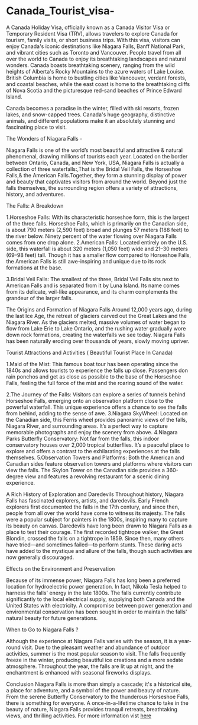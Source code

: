 # Canada_Tourist_visa-
A Canada Holiday Visa, officially known as a Canada Visitor Visa or Temporary Resident Visa (TRV), allows travelers to explore Canada for tourism, family visits, or short business trips. With this visa, visitors can enjoy Canada's iconic destinations like Niagara Falls, Banff National Park, and vibrant cities such as Toronto and Vancouver.
People travel from all over the world to Canada to enjoy its breathtaking landscapes and natural wonders. Canada boasts breathtaking scenery, ranging from the wild heights of Alberta's Rocky Mountains to the azure waters of Lake Louise. British Columbia is home to bustling cities like Vancouver, verdant forests, and coastal beaches, while the east coast is home to the breathtaking cliffs of Nova Scotia and the picturesque red-sand beaches of Prince Edward Island.

Canada becomes a paradise in the winter, filled with ski resorts, frozen lakes, and snow-capped trees. Canada's huge geography, distinctive animals, and different populations make it an absolutely stunning and fascinating place to visit.

The Wonders of Niagara Falls -

Niagara Falls is one of the world’s most beautiful and attractive & natural phenomenal, drawing millions of tourists each year. Located on the border between Ontario, Canada, and New York, USA, Niagara Falls is actually a collection of three waterfalls:,That is the Bridal Veil Falls, the Horseshoe Falls,& the American Falls.Together, they form a stunning display of power and beauty that captivates visitors from around the world. Beyond just the falls themselves, the surrounding region offers a variety of attractions, history, and adventures.

The Falls: A Breakdown

1.Horseshoe Falls: With its characteristic horseshoe form, this is the largest of the three falls. Horseshoe Falls, which is primarily on the Canadian side, is about 790 meters (2,590 feet) broad and plunges 57 meters (188 feet) to the river below. Ninety percent of the water flowing over Niagara Falls comes from one drop alone.
2.American Falls: Located entirely on the U.S. side, this waterfall is about 320 meters (1,050 feet) wide and 21–30 meters (69–98 feet) tall. Though it has a smaller flow compared to Horseshoe Falls, the American Falls is still awe-inspiring and unique due to its rock formations at the base.

3.Bridal Veil Falls: The smallest of the three, Bridal Veil Falls sits next to American Falls and is separated from it by Luna Island. Its name comes from its delicate, veil-like appearance, and its charm complements the grandeur of the larger falls.

The Origins and Formation of Niagara Falls
Around 12,000 years ago, during the last Ice Age, the retreat of glaciers carved out the Great Lakes and the Niagara River. As the glaciers melted, massive volumes of water began to flow from Lake Erie to Lake Ontario, and the rushing water gradually wore down rock formations, creating the waterfalls we see today. Niagara Falls has been naturally eroding over thousands of years, slowly moving upriver.

Tourist Attractions and Activities ( Beautiful Tourist Place In Canada)

1.Maid of the Mist: This famous boat tour has been operating since the 1840s and allows tourists to experience the falls up close. Passengers don rain ponchos and get as close as possible to the base of the Horseshoe Falls, feeling the full force of the mist and the roaring sound of the water.

2.The Journey of the Falls: Visitors can explore a series of tunnels behind Horseshoe Falls, emerging onto an observation platform close to the powerful waterfall. This unique experience offers a chance to see the falls from behind, adding to the sense of awe.
3.Niagara SkyWheel: Located on the Canadian side, this Ferris wheel provides panoramic views of the falls, Niagara River, and surrounding areas. It’s a perfect way to capture memorable photographs and enjoy the scenery from above.
4.Niagara Parks Butterfly Conservatory: Not far from the falls, this indoor conservatory houses over 2,000 tropical butterflies. It’s a peaceful place to explore and offers a contrast to the exhilarating experiences at the falls themselves.
5.Observation Towers and Platforms: Both the American and Canadian sides feature observation towers and platforms where visitors can view the falls. The Skylon Tower on the Canadian side provides a 360-degree view and features a revolving restaurant for a scenic dining experience.

A Rich History of Exploration and Daredevils
Throughout history, Niagara Falls has fascinated explorers, artists, and daredevils. Early French explorers first documented the falls in the 17th century, and since then, people from all over the world have come to witness its majesty. The falls were a popular subject for painters in the 1800s, inspiring many to capture its beauty on canvas.
Daredevils have long been drawn to Niagara Falls as a place to test their courage. The first recorded tightrope walker, the Great Blondin, crossed the falls on a tightrope in 1859. Since then, many others have tried—and sometimes failed—to perform stunts. These daring acts have added to the mystique and allure of the falls, though such activities are now generally discouraged.

Effects on the Environment and Preservation

Because of its immense power, Niagara Falls has long been a preferred location for hydroelectric power generation. In fact, Nikola Tesla helped to harness the falls' energy in the late 1800s. The falls currently contribute significantly to the local electrical supply, supplying both Canada and the United States with electricity. A compromise between power generation and environmental conservation has been sought in order to maintain the falls' natural beauty for future generations.

When to Go to Niagara Falls ?

Although the experience at Niagara Falls varies with the season, it is a year-round visit. Due to the pleasant weather and abundance of outdoor activities, summer is the most popular season to visit. The falls frequently freeze in the winter, producing beautiful ice creations and a more sedate atmosphere. Throughout the year, the falls are lit up at night, and the enchantment is enhanced with seasonal fireworks displays.

Conclusion
Niagara Falls is more than simply a cascade; it's a historical site, a place for adventure, and a symbol of the power and beauty of nature. From the serene Butterfly Conservatory to the thunderous Horseshoe Falls, there is something for everyone. A once-in-a-lifetime chance to take in the beauty of nature, Niagara Falls provides tranquil retreats, breathtaking views, and thrilling activities.
For more information vist [here](https://tnacanadaglobal.com/touristvisa) 

